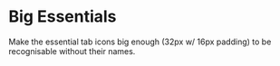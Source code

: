 # Big Essentials
Make the essential tab icons big enough (32px w/ 16px padding) to be recognisable without their names.